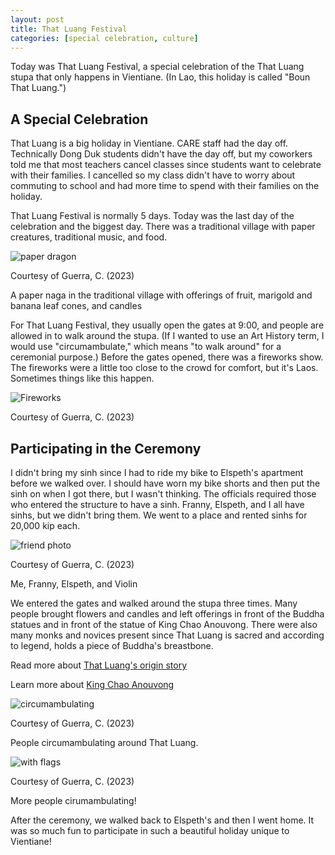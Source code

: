 ```yaml
---
layout: post
title: That Luang Festival
categories: [special celebration, culture]
---
```


Today was That Luang Festival, a special celebration of the That Luang stupa that only happens in Vientiane. (In Lao, this holiday is called "Boun That Luang.")

## A Special Celebration

That Luang is a big holiday in Vientiane. CARE staff had the day off. Technically Dong Duk students didn't have the day off, but my coworkers told me that most teachers cancel classes since students want to celebrate with their families. I cancelled so my class didn't have to worry about commuting to school and had more time to spend with their families on the holiday. 

That Luang Festival is normally 5 days. Today was the last day of the celebration and the biggest day. There was a traditional village with paper creatures, traditional music, and food. 

![paper dragon](https://lh3.googleusercontent.com/pw/ADCreHfqLg_2xnBSMCYzxV_N2KJClWC2_lIyprbXklnoVp1kGspjbq2oVdcEDiLIrieL1nC9FmunGAT3-MRN6RdrGyey2qL_P4JN6f_Fy3lNw2yveBNdQG_S=w1000)

Courtesy of Guerra, C. (2023)

A paper naga in the traditional village with offerings of fruit, marigold and banana leaf cones, and candles

For That Luang Festival, they usually open the gates at 9:00, and people are allowed in to walk around the stupa. (If I wanted to use an Art History term, I would use "circumambulate," which means "to walk around" for a ceremonial purpose.) Before the gates opened, there was a fireworks show. The fireworks were a little too close to the crowd for comfort, but it's Laos. Sometimes things like this happen. 

![Fireworks](https://lh3.googleusercontent.com/pw/ADCreHeoLc7O6bWI00-nsLP30yhlxyZL_yVDUYvSwOpociH4XTr4p4FQWS6BAuVUPiRzE25X5aEcZ1AQ4hN5GdE3jASIXcztsYd7CkpbisERcvWLssCajbNZ=w1000)

Courtesy of Guerra, C. (2023)

## Participating in the Ceremony

 I didn't bring my sinh since I had to ride my bike to Elspeth's apartment before we walked over. I should have worn my bike shorts and then put the sinh on when I got there, but I wasn't thinking. The officials required those who entered the structure to have a sinh. Franny, Elspeth, and I all have sinhs, but we didn't bring them. We went to a place and rented sinhs for 20,000 kip each. 

![friend photo](https://lh3.googleusercontent.com/pw/ADCreHdrnh2Pq8UPBQ2RQ2VotNqLSxXzcD-721jhRg6qfv6gWB5Q82aDcJJG2SJLI5TSQBhvTo5FQ__BrUatkfEXaRuct-GbaMIver3rwbaM1KKUZJ_6uItC=w1000)

Courtesy of Guerra, C. (2023)

Me, Franny, Elspeth, and Violin

We entered the gates and walked around the stupa three times. Many people brought flowers and candles and left offerings in front of the Buddha statues and in front of the statue of King Chao Anouvong. There were also many monks and novices present since That Luang is sacred and according to legend, holds a piece of Buddha's breastbone. 

Read more about [That Luang's origin story](https://cgguerra.github.io/live-laugh-laos/monuments/history/sights/buddhism/art/spirit%20houses/2023/08/26/field-trip/)

Learn more about [King Chao Anouvong](https://cgguerra.github.io/live-laugh-laos/culture/food/monuments/history/spirit%20houses/2023/08/23/high-so/)

![circumambulating](https://lh3.googleusercontent.com/pw/ADCreHe1ZdrVkAXkTMfRJgQka1sEPUCLujKzR7aHKQ1JLo7hRsoPeVJuGC2ne-QwEMw4wECsDvrRKXlti5hoy6q0AggpJJXfHyA678Z1NgD0u-Z_aZCZVkGR=w1000)

Courtesy of Guerra, C. (2023)

People circumambulating around That Luang. 

![with flags](https://lh3.googleusercontent.com/pw/ADCreHfkhySl8iQQptyGOv4TOxDCDwEL_NMsZ939jh9T5qCa4uuYuLOQVS2MVrMLhErcLs7R2_57UA4SogUwwTy__bK6xVZo4qN99QL0Rqv7KbxxaC7QYHH8=w1000)

Courtesy of Guerra, C. (2023)

More people cirumambulating!

After the ceremony, we walked back to Elspeth's and then I went home. It was so much fun to participate in such a beautiful holiday unique to Vientiane!
 
<!-- Hello and welcome. The only purpose of this post is to greet you when your site comes alive for the first time.  
This post will demonstrate some of the more common content & elements found in posts.  
Feel free to delete this post when you are ready to publish your first post.  

Lorem ipsum dolor sit amet, consectetur adipiscing elit. Fusce bibendum neque eget nunc mattis eu sollicitudin enim tincidunt. Vestibulum lacus tortor, ultricies id dignissim ac, bibendum in velit.

## Some great heading (h2)

Proin convallis mi ac felis pharetra aliquam. Curabitur dignissim accumsan rutrum. In arcu magna, aliquet vel pretium et, molestie et arcu.


Mauris lobortis nulla et felis ullamcorper bibendum. Phasellus et hendrerit mauris. Proin eget nibh a massa vestibulum pretium. Suspendisse eu nisl a ante aliquet bibendum quis a nunc. Praesent varius interdum vehicula. Aenean risus libero, placerat at vestibulum eget, ultricies eu enim. Praesent nulla tortor, malesuada adipiscing adipiscing sollicitudin, adipiscing eget est.

## Another great heading (h2)

Lorem ipsum dolor sit amet, consectetur adipiscing elit. Fusce bibendum neque eget nunc mattis eu sollicitudin enim tincidunt. Vestibulum lacus tortor, ultricies id dignissim ac, bibendum in velit.

### Some great subheading (h3)

Proin convallis mi ac felis pharetra aliquam. Curabitur dignissim accumsan rutrum. In arcu magna, aliquet vel pretium et, molestie et arcu. Mauris lobortis nulla et felis ullamcorper bibendum.

Phasellus et hendrerit mauris. Proin eget nibh a massa vestibulum pretium. Suspendisse eu nisl a ante aliquet bibendum quis a nunc.

### Some great subheading (h3)

Praesent varius interdum vehicula. Aenean risus libero, placerat at vestibulum eget, ultricies eu enim. Praesent nulla tortor, malesuada adipiscing adipiscing sollicitudin, adipiscing eget est.

> This quote will *change* your life. It will reveal the <i>secrets</i> of the universe, and all the wonders of humanity. Don't <em>misuse</em> it.

Lorem ipsum dolor sit amet, consectetur adipiscing elit. Fusce bibendum neque eget nunc mattis eu sollicitudin enim tincidunt.

### Some great subheading (h3)

Vestibulum lacus tortor, ultricies id dignissim ac, bibendum in velit. Proin convallis mi ac felis pharetra aliquam. Curabitur dignissim accumsan rutrum.

In arcu magna, aliquet vel pretium et, molestie et arcu. Mauris lobortis nulla et felis ullamcorper bibendum. Phasellus et hendrerit mauris.

#### You might want a sub-subheading (h4)

In arcu magna, aliquet vel pretium et, molestie et arcu. Mauris lobortis nulla et felis ullamcorper bibendum. Phasellus et hendrerit mauris.

In arcu magna, aliquet vel pretium et, molestie et arcu. Mauris lobortis nulla et felis ullamcorper bibendum. Phasellus et hendrerit mauris.

#### But it's probably overkill (h4)

In arcu magna, aliquet vel pretium et, molestie et arcu. Mauris lobortis nulla et felis ullamcorper bibendum. Phasellus et hendrerit mauris.

##### Could be a smaller sub-heading, `pacman` (h5)

In arcu magna, aliquet vel pretium et, molestie et arcu. Mauris lobortis nulla et felis ullamcorper bibendum. Phasellus et hendrerit mauris.

###### Small yet significant sub-heading  (h6)

In arcu magna, aliquet vel pretium et, molestie et arcu. Mauris lobortis nulla et felis ullamcorper bibendum. Phasellus et hendrerit mauris.

### Highlight the code please!!

{% highlight c %}
float Q_rsqrt( float number )
{
	long i;
	float x2, y;
	const float threehalfs = 1.5F;

	x2 = number * 0.5F;
	y  = number;
	i  = * ( long * ) &y;                       // evil floating point bit level hacking
	i  = 0x5f3759df - ( i >> 1 );               // what the fuck? 
	y  = * ( float * ) &i;
	y  = y * ( threehalfs - ( x2 * y * y ) );   // 1st iteration
//	y  = y * ( threehalfs - ( x2 * y * y ) );   // 2nd iteration, this can be removed

	return y;
}
{% endhighlight %}

### Oh hai, an unordered list!!

In arcu magna, aliquet vel pretium et, molestie et arcu. Mauris lobortis nulla et felis ullamcorper bibendum. Phasellus et hendrerit mauris.

- First item, yo
- Second item, dawg
- Third item, what what?!
- Fourth item, fo sheezy my neezy

### Oh hai, an ordered list!!

In arcu magna, aliquet vel pretium et, molestie et arcu. Mauris lobortis nulla et felis ullamcorper bibendum. Phasellus et hendrerit mauris.

1. First item, yo
2. Second item, dawg
3. Third item, what what?!
4. Fourth item, fo sheezy my neezy

## Headings are cool! (h2)

Proin eget nibh a massa vestibulum pretium. Suspendisse eu nisl a ante aliquet bibendum quis a nunc. Praesent varius interdum vehicula. Aenean risus libero, placerat at vestibulum eget, ultricies eu enim. Praesent nulla tortor, malesuada adipiscing adipiscing sollicitudin, adipiscing eget est.

Praesent nulla tortor, malesuada adipiscing adipiscing sollicitudin, adipiscing eget est.

Proin eget nibh a massa vestibulum pretium. Suspendisse eu nisl a ante aliquet bibendum quis a nunc.

### Tables

Title 1               | Title 2               | Title 3               | Title 4
--------------------- | --------------------- | --------------------- | ---------------------
lorem                 | lorem ipsum           | lorem ipsum dolor     | lorem ipsum dolor sit
lorem ipsum dolor sit | lorem ipsum dolor sit | lorem ipsum dolor sit | lorem ipsum dolor sit
lorem ipsum dolor sit | lorem ipsum dolor sit | lorem ipsum dolor sit | lorem ipsum dolor sit
lorem ipsum dolor sit | lorem ipsum dolor sit | lorem ipsum dolor sit | lorem ipsum dolor sit

Title 1 | Title 2 | Title 3 | Title 4
--- | --- | --- | ---
lorem | lorem ipsum | lorem ipsum dolor | lorem ipsum dolor sit
lorem ipsum dolor sit amet | lorem ipsum dolor sit amet consectetur | lorem ipsum dolor sit amet | lorem ipsum dolor sit
lorem ipsum dolor | lorem ipsum | lorem | lorem ipsum
lorem ipsum dolor | lorem ipsum dolor sit | lorem ipsum dolor sit amet | lorem ipsum dolor sit amet consectetur -->
